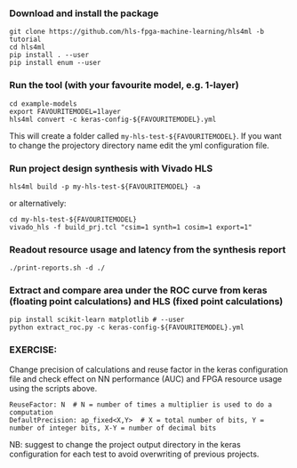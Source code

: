 ### Download and install the package

```
git clone https://github.com/hls-fpga-machine-learning/hls4ml -b tutorial
cd hls4ml
pip install . --user
pip install enum --user
```

### Run the tool (with your favourite model, e.g. 1-layer)

```
cd example-models
export FAVOURITEMODEL=1layer
hls4ml convert -c keras-config-${FAVOURITEMODEL}.yml
```

This will create a folder called `my-hls-test-${FAVOURITEMODEL}`. If you want to change the projectory directory name edit the yml configuration file.

### Run project design synthesis with Vivado HLS

```
hls4ml build -p my-hls-test-${FAVOURITEMODEL} -a
```
or alternatively:
```
cd my-hls-test-${FAVOURITEMODEL}
vivado_hls -f build_prj.tcl "csim=1 synth=1 cosim=1 export=1"
```


### Readout resource usage and latency from the synthesis report

```
./print-reports.sh -d ./
```

### Extract and compare area under the ROC curve from keras (floating point calculations) and HLS (fixed point calculations)

```
pip install scikit-learn matplotlib # --user
python extract_roc.py -c keras-config-${FAVOURITEMODEL}.yml
```

### EXERCISE:

Change precision of calculations and reuse factor in the keras configuration file and check effect on NN performance (AUC) and FPGA resource usage using the scripts above.

```
ReuseFactor: N  # N = number of times a multiplier is used to do a computation 
DefaultPrecision: ap_fixed<X,Y>  # X = total number of bits, Y = number of integer bits, X-Y = number of decimal bits
```

NB: suggest to change the project output directory in the keras configuration for each test to avoid overwriting of previous projects.
